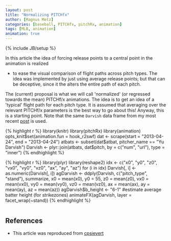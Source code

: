 ```yaml
---
layout: post
title: "Normalizing PITCHfx"
author: [Magnus Metz]
categories: [baseball, PITCHfx, pitchRx, animation]
tags: [MLB, animation]
animation: true
---
```

{% include JB/setup %}

In this article the idea of forcing release points to a central point in the animation is realized
- to ease the visual comparison of flight paths across pitch types. The idea was implemented by
just using average release points; but that can be deceptive, since it the alters the entire path
of each pitch.

The (current) proposal is what we will call 'normalized' (or regressed towards the mean) PITCHf/x
animations. The idea is to get an idea of a 'typical' flight path for each pitch type. It is
assumed that averaging over the relevant PITCHf/x parameters is the best way to go about this!
Anyway, this is a starting point. Note that the same `Darvish` data frame from my most recent
[post](http://magnusmetz.github.io/2014/05/yu-darvishs-deception-factor/) is used.


{% highlight r %}
library(knitr)
library(pitchRx)
library(animation)
opts_knit$set(animation.fun = hook_r2swf)
dat <- scrape(start = "2013-04-24", end = "2013-04-24")
atbats <- subset(dat$atbat, pitcher_name == "Yu Darvish")
Darvish <- plyr::join(atbats, dat$pitch, by = c("num", "url"), type = "inner")
{% endhighlight %}




{% highlight r %}
library(plyr)
library(reshape2)
idx <- c("x0", "y0", "z0", "vx0", "vy0", "vz0", "ax", "ay", "az")
for (i in idx) Darvish[, i] <- as.numeric(Darvish[, i])
agDarvish <- ddply(Darvish, c("pitch_type", "stand"), summarize, x0 = mean(x0), 
  y0 = 55, z0 = mean(z0), vx0 = mean(vx0), vy0 = mean(vy0), vz0 = mean(vz0), 
  ax = mean(ax), ay = mean(ay), az = mean(az))
agDarvish$b_height <- "6-1"  #estimate average batter height (for strikezones)
animateFX(agDarvish, layer = facet_wrap(~stand))
{% endhighlight %}


<div class="scianimator">
<div id="ani1" style="display: inline-block;">
</div>
</div>
<script type="text/javascript">
  (function($) {
    $(document).ready(function() {
      var imgs = Array(64);
      for (i=0; ; i++) {
        if (i == imgs.length) break;
        imgs[i] = "/figures/2014-05-16-normalized-pitchfx/ani1" + (i + 1) + ".png";
      }
      $("#ani1").scianimator({
          "images": imgs,
          "delay": 50,
          "controls": ["first", "previous", "play", "next", "last", "loop", "speed"],
      });
      $("#ani1").scianimator("play");
    });
  })(jQuery);
</script>


## References

- This article was reproduced from [cpsievert](http://cpsievert.github.io/2013/05/normalized-pitchfx/)

